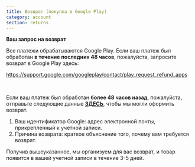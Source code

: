 ```yaml
---
title: Возврат (покупка в Google Play)
category: account
section: returns
---
```

**Ваш запрос на возврат**

Все платежи обрабатываются Google Play. Если ваш платеж был обработан **в течение последних 48 часов**, пожалуйста, запросите возврат в Google Play здесь:

<https://support.google.com/googleplay/contact/play_request_refund_apps>

 

Если ваш платеж был обработан **более 48 часов назад**, пожалуйста, отправьте следующие данные **[ЗДЕСЬ](https://help.Studycat.com/hc/en-gb/requests/new)**, чтобы мы могли оформить возврат.

1. Ваш идентификатор Google: адрес электронной почты, прикрепленный к учетной записи.
2. Причина возврата: краткое объяснение того, почему вам требуется возврат.

Получив вышеуказанное, мы организуем для вас возврат, и товар появится в вашей учетной записи в течение 3-5 дней.